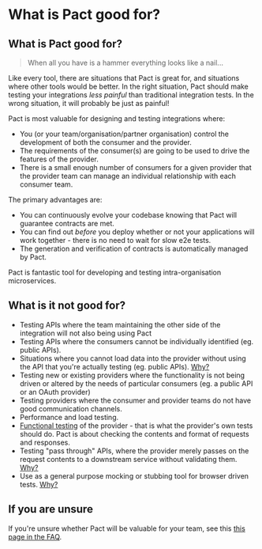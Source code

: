 # What is Pact good for?

## What is Pact good for?

> When all you have is a hammer everything looks like a nail...

Like every tool, there are situations that Pact is great for, and situations where other tools would be better. In the right situation, Pact should make testing your integrations _less painful_ than traditional integration tests. In the wrong situation, it will probably be just as painful!

Pact is most valuable for designing and testing integrations where:

* You \(or your team/organisation/partner organisation\) control the development of both the consumer and the provider.
* The requirements of the consumer\(s\) are going to be used to drive the features of the provider.
* There is a small enough number of consumers for a given provider that the provider team can manage an individual relationship with each consumer team.

The primary advantages are:

* You can continuously evolve your codebase knowing that Pact will guarantee contracts are met.
* You can find out _before_ you deploy whether or not your applications will work together - there is no need to wait for slow e2e tests.
* The generation and verification of contracts is automatically managed by Pact.

Pact is fantastic tool for developing and testing intra-organisation microservices.

## What is it not good for?

* Testing APIs where the team maintaining the other side of the integration will not also being using Pact
* Testing APIs where the consumers cannot be individually identified \(eg. public APIs\).
* Situations where you cannot load data into the provider without using the API that you're actually testing \(eg. public APIs\). [Why?](https://github.com/pact-foundation/pact-ruby/wiki/Why-Pact-may-not-be-the-best-tool-for-testing-public-APIs)
* Testing new or existing providers where the functionality is not being driven or altered by the needs of particular consumers \(eg. a public API or an OAuth provider\)
* Testing providers where the consumer and provider teams do not have good communication channels.
* Performance and load testing.
* [Functional testing](../best_practices/consumer/contract_tests_not_functional_tests.md) of the provider - that is what the provider's own tests should do. Pact is about checking the contents and format of requests and responses.
* Testing "pass through" APIs, where the provider merely passes on the request contents to a downstream service without validating them. [Why?](https://github.com/pact-foundation/pact-ruby/wiki/Why-Pact-may-not-be-the-best-tool-for-testing-pass-through-APIs)
* Use as a general purpose mocking or stubbing tool for browser driven tests. [Why?](../best_practices/consumer/)

## If you are unsure

If you're unsure whether Pact will be valuable for your team, see this [this page in the FAQ](../faq/convinceme.md).

